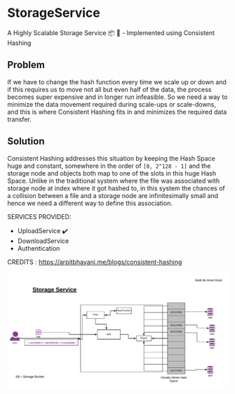# StorageService
A Highly Scalable Storage Service 📦 🚀 - Implemented using Consistent Hashing

## Problem
If we have to change the hash function every time we scale up or down and if this requires us to move not all but even half of the data, the process becomes super expensive and in longer run infeasible. So we need a way to minimize the data movement required during scale-ups or scale-downs, and this is where Consistent Hashing fits in and minimizes the required data transfer.

## Solution
Consistent Hashing addresses this situation by keeping the Hash Space huge and constant, somewhere in the order of `[0, 2^128 - 1]` and the storage node and objects both map to one of the slots in this huge Hash Space. Unlike in the traditional system where the file was associated with storage node at index where it got hashed to, in this system the chances of a collision between a file and a storage node are infinitesimally small and hence we need a different way to define this association.

SERVICES PROVIDED:
* UploadService ✔️
* DownloadService 
* Authentication

CREDITS : https://arpitbhayani.me/blogs/consistent-hashing

![](Docs/StorageService.png)
